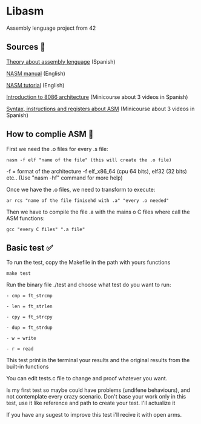 # Libasm
Assembly lenguage project from 42

## Sources :page_facing_up:
[Theory about assembly lenguage](http://cv.uoc.edu/annotation/8255a8c320f60c2bfd6c9f2ce11b2e7f/619469/PID_00218273/PID_00218273.html#w31aac15b9c17c17) (Spanish)

[NASM manual](https://www.nasm.us/doc/nasmdoci.html) (English)

[NASM tutorial](https://cs.lmu.edu/~ray/notes/nasmtutorial/) (English)

[Introduction to 8086 architecture](https://www.youtube.com/watch?v=fLutXVgrh1s&t=5s) (Minicourse about 3 videos in Spanish)

[Syntax, instructions and registers about ASM](https://www.youtube.com/watch?v=EkfysK51Xic&list=PLXUmoNhKVPGdK9W6ZYksQzBqcyUMDR86M&index=33&t=64s) (Minicourse about 3 videos in Spanish)

## How to complie ASM :rocket:
First we need the .o files for every .s file:
```linux
nasm -f elf "name of the file" (this will create the .o file)
```
-f = format of the architecture -f elf_x86_64 (cpu 64 bits), elf32 (32 bits) etc.. (Use "nasm -hf" command for more help)

Once we have the .o files, we need to transform to execute:
```linux
ar rcs "name of the file finisehd with .a" "every .o needed"
```

Then we have to compile the file .a with the mains o C files where call the ASM functions:
```linux
gcc "every C files" ".a file"
```

## Basic test :white_check_mark:
To run the test, copy the Makefile in the path with yours functions
```make
make test
```
Run the binary file ./test and choose what test do you want to run:

    - cmp = ft_strcmp
    
    - len = ft_strlen
    
    - cpy = ft_strcpy
    
    - dup = ft_strdup
    
    - w = write
    
    - r = read

This test print in the terminal your results and the original results from the built-in functions

You can edit tests.c file to change and proof whatever you want.

Is my first test so maybe could have problems (undifene behaviours), and not contemplate every crazy scenario. Don't base your work only in this test, use it like reference and path to create your test. I'll actualize it

If you have any sugest to improve this test i'll recive it with open arms.
